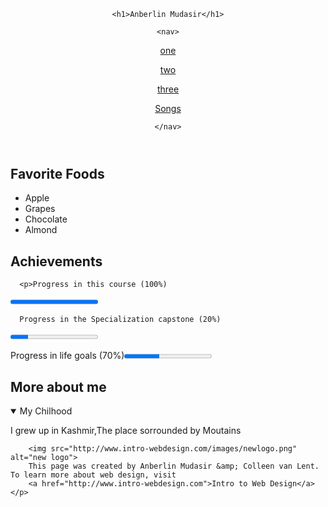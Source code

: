 <!DOCTYPE html>
<html lang="en">
<head>
<meta charset="utf-6">
<title>Anberlin Mudasir</title>
</head>
<header>

    <h1>Anberlin Mudasir</h1>
    
    <nav>
	
  <a href="one.html">one</a>
	
  <a href="two.two.html">two</a>
	
  <a href="three.html">three</a>
	
  <a href="Muzamil.html">Songs</a>

    </nav>

</header>

<section>
<h2>Favorite Foods</h2>
<ul>
<li>Apple</li>
<li>Grapes</li>
<li>Chocolate</li>
<li>Almond</li>
</ul>
</section>
<section>

   <h2>Achievements</h2>

      <p>Progress in this course (100%)
<progress value="1"></progress><br/>

      Progress in the Specialization capstone (20%)
<progress value="20" max="100">
</progress><br/>
     
 Progress in life goals (70%)<progress
 value="40" max="100"></progress></p>

</section>


<section>
   <h2>More about me</h2>
   <details open>
  <summary>My Chilhood</summary>
  <p>I grew up in Kashmir,The place  sorrounded by Moutains</p>
   </details>
</section>

<footer>

<p>

		<img src="http://www.intro-webdesign.com/images/newlogo.png" alt="new logo">
		This page was created by Anberlin Mudasir &amp; Colleen van Lent. To learn more about web design, visit
		<a href="http://www.intro-webdesign.com">Intro to Web Design</a>
	</p>
</footer>

